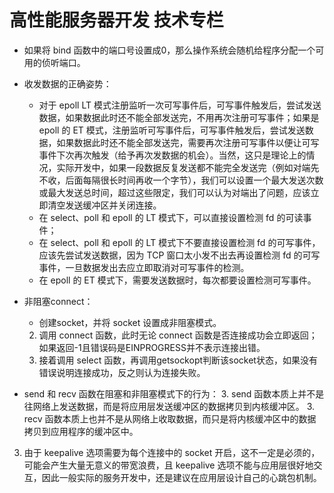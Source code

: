 # 高性能服务器开发 技术专栏

+ 如果将 bind 函数中的端口号设置成0，那么操作系统会随机给程序分配一个可用的侦听端口。

+ 收发数据的正确姿势：
  + 对于 epoll LT 模式注册监听一次可写事件后，可写事件触发后，尝试发送数据，如果数据此时还不能全部发送完，不用再次注册可写事件；如果是  epoll 的 ET  模式，注册监听可写事件后，可写事件触发后，尝试发送数据，如果数据此时还不能全部发送完，需要再次注册可写事件以便让可写事件下次再次触发（给予再次发数据的机会）。当然，这只是理论上的情况，实际开发中，如果一段数据反复发送都不能完全发送完（例如对端先不收，后面每隔很长时间再收一个字节），我们可以设置一个最大发送次数或最大发送总时间，超过这些限定，我们可以认为对端出了问题，应该立即清空发送缓冲区并关闭连接。
  + 在 select、poll 和 epoll 的 LT 模式下，可以直接设置检测 fd 的可读事件；
  + 在 select、poll 和 epoll 的 LT 模式下不要直接设置检测 fd 的可写事件，应该先尝试发送数据，因为 TCP 窗口太小发不出去再设置检测 fd 的可写事件，一旦数据发出去应立即取消对可写事件的检测。
  + 在 epoll 的 ET 模式下，需要发送数据时，每次都要设置检测可写事件。
+ 非阻塞connect：
  + 创建socket，并将 socket 设置成非阻塞模式。
  2. 调用 connect 函数，此时无论 connect 函数是否连接成功会立即返回；如果返回-1且错误码是EINPROGRESS并不表示连接出错。
  3. 接着调用 select 函数，再调用getsockopt判断该socket状态，如果没有错误说明连接成功，反之则认为连接失败。
+ send 和 recv 函数在阻塞和非阻塞模式下的行为：
  3. send 函数本质上并不是往网络上发送数据，而是将应用层发送缓冲区的数据拷贝到内核缓冲区。
  3. recv 函数本质上也并不是从网络上收取数据，而只是将内核缓冲区中的数据拷贝到应用程序的缓冲区中。
3. 由于 keepalive 选项需要为每个连接中的 socket 开启，这不一定是必须的，可能会产生大量无意义的带宽浪费，且 keepalive 选项不能与应用层很好地交互，因此一般实际的服务开发中，还是建议在应用层设计自己的心跳包机制。

